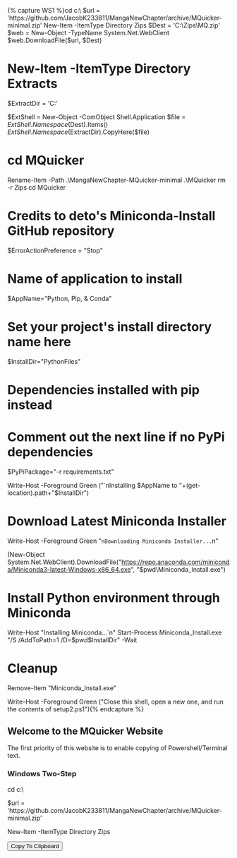 <link type="text/css" rel="stylesheet" href="/alek.css"/>
{% capture WS1 %}cd c:\
$url = 'https://github.com/JacobK233811/MangaNewChapter/archive/MQuicker-minimal.zip'
New-Item -ItemType Directory Zips
$Dest = 'C:\Zips\MQ.zip'
$web = New-Object -TypeName System.Net.WebClient
$web.DownloadFile($url, $Dest)

# New-Item -ItemType Directory Extracts
$ExtractDir = 'C:\'

$ExtShell = New-Object -ComObject Shell.Application
$file = $ExtShell.Namespace($Dest).Items()
$ExtShell.Namespace($ExtractDir).CopyHere($file)
# cd MQuicker
Rename-Item -Path .\MangaNewChapter-MQuicker-minimal .\MQuicker
rm -r Zips
cd MQuicker

# Credits to deto's Miniconda-Install GitHub repository
$ErrorActionPreference = "Stop"

# Name of application to install
$AppName="Python, Pip, & Conda"

# Set your project's install directory name here
$InstallDir="PythonFiles"

# Dependencies installed with pip instead
# Comment out the next line if no PyPi dependencies
$PyPiPackage="-r requirements.txt"

Write-Host -Foreground Green ("`nInstalling $AppName to "+(get-location).path+"\$InstallDir")


# Download Latest Miniconda Installer
Write-Host -Foreground Green "`nDownloading Miniconda Installer...`n"

(New-Object System.Net.WebClient).DownloadFile("https://repo.anaconda.com/miniconda/Miniconda3-latest-Windows-x86_64.exe", "$pwd\Miniconda_Install.exe")

# Install Python environment through Miniconda
Write-Host "Installing Miniconda...`n"
Start-Process Miniconda_Install.exe "/S /AddToPath=1 /D=$pwd\$InstallDir" -Wait

# Cleanup
Remove-Item "Miniconda_Install.exe"

Write-Host -Foreground Green ("Close this shell, open a new one, and run the contents of setup2.ps1"){% endcapture %}

## Welcome to the MQuicker Website
The first priority of this website is to enable copying of Powershell/Terminal text.

### Windows Two-Step
<div>
     <div id="copyMe style="background-color: #012456; color: white;">
                                                                     <p>cd c:\</p>
                                                                     <p>$url = 'https://github.com/JacobK233811/MangaNewChapter/archive/MQuicker-minimal.zip'
</p>
                                                                     <p>New-Item -ItemType Directory Zips</p>
     </div>
     <button onclick="copyMyText()">Copy To Clipboard</button>
</div>


<script src="/demo.js"></script>
